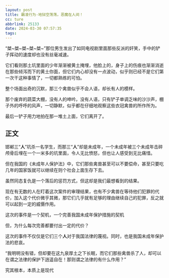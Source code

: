 ```yaml
---
layout: post
title: 霸凌行为-地狱空荡荡，恶魔在人间！
cc: ture
abbrlink: 25133
date: 2024-03-30 07:57:35
tags:
---
```

“桀~桀~桀~桀~桀~”那位男生发出了如同电视剧里面那些反派的奸笑，手中的铲子挥动的速度却也没有丝毫减速。

它们看则那土坑里面的少年渐渐被黄土掩埋，他脸上的，身子上的伤痕也渐渐消逝在那些倾泻而下的黄土你面，但它们内心却没有一点波动，似乎则已经不是它们第一次干这种事情了，一切都熟练的可怕。

整个场面出奇的沉默，那三个禽兽似乎不会人语，却长有人的模样。

那个废弃的蔬菜大棚，没有人的呻吟，没有人语，只有铲子单调乏味的沙沙声，棚子外的呼呼的风声，一切静默，似乎都在仔细地观察这些衣冠禽兽的所作所为。

最后一铲子用力地拍在那一堆土上面，它们离开了。

## 正文

邯郸三“**人**”坑杀一名学生，而那三“**人**”却是未成年，一个未成年被三个未成年击碎颅骨后埋在一个一米多的坑里面，令人无比愤怒，但也让人感受到无比痛惜。

但在我国的《未成年人保护法》中，它们那些禽兽甚至可以不要偿命，甚至只要吃几年的国家饭就可以继续在则个社会上面生存下去。

虽然同态复仇是一个落后的惩罚方式，但这却是我们最想看到的结果。

现在有无数的人在盯着这次案件的审理结果，也有不少禽兽在等待他们犯罪的代价，加入这个代价微乎其微，那它们几乎就有足够的理由继续自己的犯罪，反之就可以起到一定的威慑作用。

这次的事件是一个契机，一个完善我国未成年保护措施的契机

但，为什么每次完善都要付出一定的代价？

这次的事件不仅仅是它们三个**人**对于我国法律的蔑视。同时，也是我国未成年保护法的悲哀。

“我明明没有错，但却要在这九泉厚土之下长眠，而它们那些禽兽杀了人，却可以在谓之法律的保护下逍遥自在！那则谓之法律的有什么作用？”

究其根本，本质上是现代